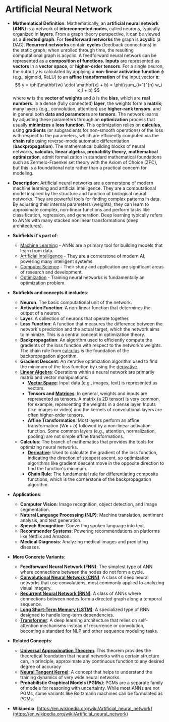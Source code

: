 # Artificial Neural Network

- **Mathematical Definition**: Mathematically, an **artificial neural network (ANN)** is a network of **interconnected nodes**, called neurons, typically organized in **layers**. From a graph theory perspective, it can be viewed as a **directed graph**. For **feedforward networks** the graph is **acyclic** (a DAG). **Recurrent networks** contain **cycles** (feedback connections) in the static graph; when unrolled through time, the resulting computational graph is acyclic. A feedforward neural network can be represented as a **composition of functions**. **Inputs** are represented as **vectors** in a **vector space**, or **higher-order tensors**. For a single neuron, the output $y$ is calculated by applying a **non-linear activation function** $\phi$ (e.g., sigmoid, ReLU) to an **affine transformation** of the input vector $\mathbf{x}$:
$$ y = \phi(\mathbf{w} \cdot \mathbf{x} + b) = \phi(\sum_{i=1}^{n} w_i x_i + b) $$
where $\mathbf{w}$ is the **vector of weights** and $b$ is the **bias**, which are **real numbers**. In a dense (fully connected) **layer**, the weights form a **matrix**; many layers (e.g., convolution, attention) use **higher-rank tensors**, and in general both **data and parameters** are **tensors**. The network learns by adjusting these parameters through an **optimization** process that usually **minimizes** a **loss function**. This optimization relies on **calculus**, using **gradients** (or subgradients for non-smooth operations) of the loss with respect to the parameters, which are efficiently computed via the **chain rule** using reverse-mode automatic differentiation (**backpropagation**). The mathematical building blocks of neural networks, **calculus**, **linear algebra**, **probability theory**, **mathematical optimization**, admit formalization in standard mathematical foundations such as Zermelo-Fraenkel set theory with the Axiom of Choice (ZFC), but this is a foundational note rather than a practical concern for modeling.

- **Description**: Artificial neural networks are a cornerstone of modern machine learning and artificial intelligence. They are a computational model inspired by the structure and function of biological neural networks. They are powerful tools for finding complex patterns in data. By adjusting their internal parameters (weights), they can learn to approximate complex, non-linear functions and perform tasks like classification, regression, and generation. Deep learning typically refers to ANNs with many stacked nonlinear transformations (deep architectures).

- **Subfields it's part of**:
    - [Machine Learning](https://en.wikipedia.org/wiki/Machine_learning) - ANNs are a primary tool for building models that learn from data.
    - [Artificial Intelligence](https://en.wikipedia.org/wiki/Artificial_intelligence) - They are a cornerstone of modern AI, powering many intelligent systems.
    - [Computer Science](https://en.wikipedia.org/wiki/Computer_science) - Their study and application are significant areas of research and development.
    - [Optimization](https://en.wikipedia.org/wiki/Mathematical_optimization) - Training neural networks is fundamentally an optimization problem.

- **Subfields and concepts it includes**:
    - **Neuron**: The basic computational unit of the network.
    - **Activation Function**: A non-linear function that determines the output of a neuron.
    - **Layer**: A collection of neurons that operate together.
    - **Loss Function**: A function that measures the difference between the network's prediction and the actual target, which the network aims to minimize. This is a central concept in optimization theory.
    - **Backpropagation**: An algorithm used to efficiently compute the gradients of the loss function with respect to the network's weights. The chain rule from [calculus](../../../pure_mathematics/analysis/derivative.md) is the foundation of the backpropagation algorithm.
    - **Gradient Descent**: An iterative optimization algorithm used to find the minimum of the loss function by using the [derivative](../../../pure_mathematics/analysis/derivative.md).
    - **[Linear Algebra](../../../pure_mathematics/linear_algebra/)**: Operations within a neural network are primarily matrix and vector manipulations.
        - **[Vector Space](../../../pure_mathematics/linear_algebra/vector_space.md)**: Input data (e.g., images, text) is represented as vectors.
        - **Tensors and [Matrices](../../../pure_mathematics/linear_algebra/matrix.md)**: In general, weights and inputs are represented as tensors. A matrix (a 2D tensor) is very common, for example, representing the weights in a dense layer. Inputs (like images or video) and the kernels of convolutional layers are often higher-order tensors.
        - **Affine Transformation**: Most layers perform an affine transformation ($W\mathbf{x} + b$) followed by a non-linear activation function. Some common layers (e.g., attention, normalization, pooling) are not simple affine transformations.
    - **Calculus**: The branch of mathematics that provides the tools for optimizing neural networks.
        - **[Derivative](../../../pure_mathematics/analysis/derivative.md)**: Used to calculate the gradient of the loss function, indicating the direction of steepest ascent, so optimization algorithms like gradient descent move in the opposite direction to find the function's minimum.
        - **Chain Rule**: The fundamental rule for differentiating composite functions, which is the cornerstone of the backpropagation algorithm.

- **Applications**:
    - **Computer Vision**: Image recognition, object detection, and image segmentation.
    - **Natural Language Processing (NLP)**: Machine translation, sentiment analysis, and text generation.
    - **Speech Recognition**: Converting spoken language into text.
    - **Recommender Systems**: Powering recommendations on platforms like Netflix and Amazon.
    - **Medical Diagnosis**: Analyzing medical images and predicting diseases.

- **More Concrete Variants**:
    - **Feedforward Neural Network (FNN)**: The simplest type of ANN where connections between the nodes do not form a cycle.
    - **[Convolutional Neural Network (CNN)](./cnn.md)**: A class of deep neural networks that use convolutions, most commonly applied to analyzing visual imagery.
    - **[Recurrent Neural Network (RNN)](./rnn.md)**: A class of ANNs where connections between nodes form a directed graph along a temporal sequence.
    - **[Long Short-Term Memory (LSTM)](./lstm.md)**: A specialized type of RNN designed to handle long-term dependencies.
    - **[Transformer](./transformer.md)**: A deep learning architecture that relies on self-attention mechanisms instead of recurrence or convolution, becoming a standard for NLP and other sequence modeling tasks.

- **Related Concepts**:
    - **[Universal Approximation Theorem](./universal_approximation_theorem.md)**: This theorem provides the theoretical foundation that neural networks with a certain structure can, in principle, approximate any continuous function to any desired degree of accuracy
    - **[Neural Tangent Kernel](./neural_tangent_kernel.md)**: A concept that helps to understand the training dynamics of very wide neural networks.
    - **Probabilistic Graphical Models (PGMs)**: PGMs are a separate family of models for reasoning with uncertainty. While most ANNs are not PGMs, some variants like Boltzmann machines can be formulated as PGMs.

- **Wikipedia**: [https://en.wikipedia.org/wiki/Artificial_neural_network](https://en.wikipedia.org/wiki/Artificial_neural_network)
